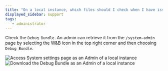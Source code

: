 ```yaml
---
title: "On a local instance, which files should I check when I have issues?"
displayed_sidebar: support
tags:
   - administrator
---
```

Check the `Debug Bundle`. An admin can retrieve it from the `/system-admin` page by selecting the W&B icon in the top right corner and then choosing `Debug Bundle`.

![Access System settings page as an Admin of a local instance](/images/technical_faq/local_system_settings.png)
![Download the Debug Bundle as an Admin of a local instance](/images/technical_faq/debug_bundle.png)